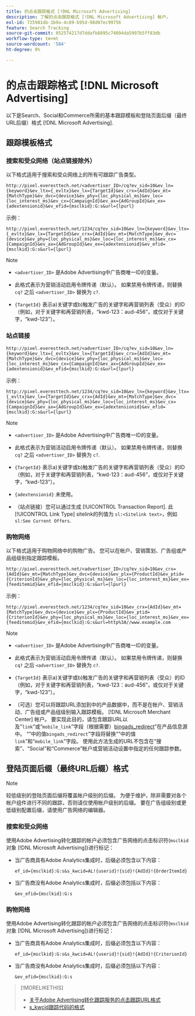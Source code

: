 ```yaml
---
title: 的点击跟踪格式 [!DNL Microsoft Advertising]
description: 了解的点击跟踪格式 [!DNL Microsoft Advertising] 帐户。
exl-id: 725981db-1b9a-4c89-b95d-98d07ec99756
feature: Search Tracking
source-git-commit: 052574217d7ddafb8895c74094da5997b5ff83db
workflow-type: tm+mt
source-wordcount: '584'
ht-degree: 0%

---
```


# 的点击跟踪格式 [!DNL Microsoft Advertising]

以下是Search、Social和Commerce所需的基本跟踪模板和登陆页面后缀（最终URL后缀）格式 [!DNL Microsoft Advertising].

## 跟踪模板格式

### 搜索和受众网络（站点链接除外）

以下格式适用于搜索和受众网络上的所有可跟踪广告类型。

`http://pixel.everesttech.net/<advertiser_ID>/cq?ev_sid=10&ev_ln={keyword}&ev_ltx={_evltx}&ev_lx={TargetId}&ev_crx={AdId}&ev_mt={MatchType}&ev_dvc={device}&ev_phy={loc_physical_ms}&ev_loc={loc_interest_ms}&ev_cx={CampaignId}&ev_ax={AdGroupId}&ev_ex={adextensionid}&ev_efid={msclkid}:G:s&url={lpurl}`

示例：

`http://pixel.everesttech.net/1234/cq?ev_sid=10&ev_ln={keyword}&ev_ltx={_evltx}&ev_lx={TargetId}&ev_crx={AdId}&ev_mt={MatchType}&ev_dvc={device}&ev_phy={loc_physical_ms}&ev_loc={loc_interest_ms}&ev_cx={CampaignId}&ev_ax={AdGroupId}&ev_ex={adextensionid}&ev_efid={msclkid}:G:s&url={lpurl}`

>[!NOTE]
>
>* `<advertiser_ID>` 是Adobe Advertising中广告商唯一ID的变量。
>
>* 此格式表示为营销活动启用令牌传递（默认）。 如果禁用令牌传递，则替换 `cq?` 之后 `<advertiser_ID>` 替换为 `c?`.
>
>* `{TargetId}` 表示a)关键字或b)触发广告的关键字和再营销列表（受众）的ID（例如，对于关键字和再营销列表，“kwd-123：aud-456”，或仅对于关键字，“kwd-123”）。

### 站点链接

`http://pixel.everesttech.net/<advertiser_ID>/cq?ev_sid=10&ev_ln={keyword}&ev_ltx={_evltx}&ev_lx={TargetId}&ev_crx={AdId}&ev_mt={MatchType}&ev_dvc={device}&ev_phy={loc_physical_ms}&ev_loc={loc_interest_ms}&ev_cx={CampaignId}&ev_ax={AdGroupId}&ev_ex={adextensionid}&ev_efid={msclkid}:G:s&url={lpurl}`

示例：

`http://pixel.everesttech.net/1234/cq?ev_sid=10&ev_ln={keyword}&ev_ltx={_evltx}&ev_lx={TargetId}&ev_crx={AdId}&ev_mt={MatchType}&ev_dvc={device}&ev_phy={loc_physical_ms}&ev_loc={loc_interest_ms}&ev_cx={CampaignId}&ev_ax={AdGroupId}&ev_ex={adextensionid}&ev_efid={msclkid}:G:s&url={lpurl}`

>[!NOTE]
>
>* `<advertiser_ID>` 是Adobe Advertising中广告商唯一ID的变量。
>
>* 此格式表示为营销活动启用令牌传递（默认）。 如果禁用令牌传递，则替换 `cq?` 之后 `<advertiser_ID>` 替换为 `c?`.
>
>* `{TargetId}` 表示a)关键字或b)触发广告的关键字和再营销列表（受众）的ID（例如，对于关键字和再营销列表，“kwd-123：aud-456”，或仅对于关键字，“kwd-123”）。
>
>* `{adextensionid}` 未使用。
>
>* （站点链接）您可以通过生成 [!UICONTROL Transaction Report]. 此 [!UICONTROL Link Type] sitelink的列值为 `sl:<Sitelink text>`，例如 `sl:See Current Offers`.

### 购物网络

以下格式适用于购物网络中的购物广告。 您可以在帐户、营销策划、广告组或产品组级别指定跟踪模板。

`http://pixel.everesttech.net/<advertiser_ID>/cq?ev_sid=10&ev_crx={AdId}&ev_mt={MatchType}&ev_dvc={device}&ev_plx={ProductId}&ev_ptid={CriterionId}&ev_phy={loc_physical_ms}&ev_loc={loc_interest_ms}&ev_ex={feeditemid}&ev_efid={msclkid}:G:s&url={lpurl}`

示例：

`http://pixel.everesttech.net/1234/cq?ev_sid=10&ev_crx={AdId}&ev_mt={MatchType}&ev_dvc={device}&ev_plx={ProductId}&ev_ptid={CriterionId}&ev_phy={loc_physical_ms}&ev_loc={loc_interest_ms}&ev_ex={feeditemid}&ev_efid={msclkid}:G:s&url=http%3A//www.example.com`

>[!NOTE]
>
>* `<advertiser_ID>` 是Adobe Advertising中广告商唯一ID的变量。
>
>* 此格式表示为营销活动启用令牌传递（默认）。 如果禁用令牌传递，则替换 `cq?` 之后 `<advertiser_ID>` 替换为 `c?`.
>
>* `{TargetId}` 表示a)关键字或b)触发广告的关键字和再营销列表（受众）的ID（例如，对于关键字和再营销列表，“kwd-123：aud-456”，或仅对于关键字，“kwd-123”）。
>
>* （可选）您可以将跟踪URL添加到中的产品数据中，而不是在帐户、营销活动、广告组或产品组级别输入跟踪模板。 [!DNL Microsoft Merchant Center] 帐户。 要实现此目的，请包含跟踪URL以及&quot;`link`”或“`mobile_link`”字段（根据需要）[bingads_redirect](https://help.bingads.microsoft.com/#apex/3/en/51084/0)”在产品信息源中。 “”中的值`bingads_redirect`”字段将替换“”中的值`link`”和“`mobile_link`”字段。 使用此方法生成的URL不包含在“搜索”、“Social”和“Commerce”帐户或营销活动设置中指定的任何跟踪参数。

## 登陆页面后缀（最终URL后缀）格式

>[!NOTE]
>
>较低级别的登陆页面后缀将覆盖帐户级别的后缀。 为便于维护，除非需要对各个帐户组件进行不同的跟踪，否则请仅使用帐户级别的后缀。 要在广告组级别或更低级别配置后缀，请使用广告网络的编辑器。

### 搜索和受众网络

使用Adobe Advertising转化跟踪的帐户必须包含广告网络的点击标识符(`msclkid` 对象 [!DNL Microsoft Advertising])进行标记：

* 当广告商具有Adobe Analytics集成时，后缀必须包含以下内容：

  `ef_id={msclkid}:G:s&s_kwcid=AL!{userid}!{sid}!{AdId}!{OrderItemId}`

* 当广告商没有Adobe Analytics集成时，后缀必须包括以下内容：

  `&ev_efid={msclkid}:G:s`

### 购物网络

使用Adobe Advertising转化跟踪的帐户必须包含广告网络的点击标识符(`msclkid` 对象 [!DNL Microsoft Advertising])进行标记：

* 当广告商具有Adobe Analytics集成时，后缀必须包含以下内容：

  `ef_id={msclkid}:G:s&s_kwcid=AL!{userid}!{sid}!{AdId}!{CriterionId}`

* 当广告商没有Adobe Analytics集成时，后缀必须包括以下内容：

  `&ev_efid={msclkid}:G:s`

>[!MORELIKETHIS]
>
>* [关于Adobe Advertising转化跟踪服务的点击跟踪URL格式](formats-click-tracking-about.md)
>* [s\_kwcid跟踪代码的格式](skwcid-tracking-parameter.md)
